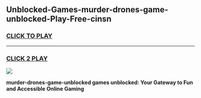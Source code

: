 
## Unblocked-Games-murder-drones-game-unblocked-Play-Free-cinsn
<h3>
<a href="https://premium76.site?title=murder-drones-game-unblocked&ref=21A">CLICK TO PLAY</a></h3>
<hr>

<h3>
<a href="https://premium76.site?title=murder-drones-game-unblocked&ref=21A">CLICK 2 PLAY</a>
  
</h3>

<a href="https://premium76.site?title=murder-drones-game-unblocked&ref=21A"><img src="https://clearcache.store/games.png"></a>


**murder-drones-game-unblocked games unblocked: Your Gateway to Fun and Accessible Online Gaming**
